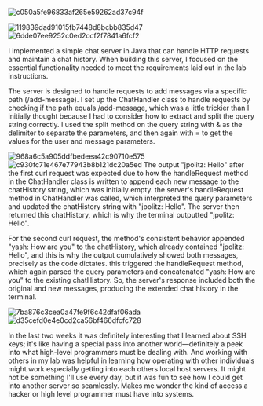 
![c050a5fe96833af265e59262ad37c94f](https://github.com/markymarkatbb/cse15l-lab-reports/assets/156377140/86e5b33b-623a-4c27-8f79-21259eea173c)

![119839dad91015fb7448d8bcbb835d47](https://github.com/markymarkatbb/cse15l-lab-reports/assets/156377140/486ae30a-d4c8-4a80-9e5b-30653858d9e1)
![6dde07ee9252c0ed2ccf2f7841a6fcf2](https://github.com/markymarkatbb/cse15l-lab-reports/assets/156377140/b0223e30-e685-47d5-8f39-0780d3007851)

I implemented a simple chat server in Java that can handle HTTP requests and maintain a chat history. When building this server, I focused on the essential functionality needed to meet the requirements laid out in the lab instructions.

The server is designed to handle requests to add messages via a specific path (/add-message). 
I set up the ChatHandler class to handle requests by checking if the path equals /add-message, which was a little trickier than I initially thought because I had to consider how to extract and split the query string correctly. 
I used the split method on the query string with & as the delimiter to separate the parameters, and then again with = to get the values for the user and message parameters.

![968a6c5a905ddfbedeea42c90710e575](https://github.com/markymarkatbb/cse15l-lab-reports/assets/156377140/a99f8c18-e20d-41c1-b2f1-1665de940eb5)
![c930fc71e467e77943b8b121dc20a5ed](https://github.com/markymarkatbb/cse15l-lab-reports/assets/156377140/1b54f63c-ca1f-404a-a145-8dc9e67d2a42)
The output "jpolitz: Hello" after the first curl request was expected due to how the handleRequest method in the ChatHandler class is written to append each new message to the chatHistory string, which was initially empty. 
the server's handleRequest method in ChatHandler was called, which interpreted the query parameters and updated the chatHistory string with "jpolitz: Hello". 
The server then returned this chatHistory, which is why the terminal outputted "jpolitz: Hello".

For the second curl request, the method's consistent behavior appended "yash: How are you" to the chatHistory, which already contained "jpolitz: Hello", and this is why the output cumulatively showed both messages, precisely as the code dictates. 
this triggered the handleRequest method, which again parsed the query parameters and concatenated "yash: How are you" to the existing chatHistory. 
So, the server's response included both the original and new messages, producing the extended chat history in the terminal.


![7ba876c3cea0a47fe9f6c42dfaf06ada](https://github.com/markymarkatbb/cse15l-lab-reports/assets/156377140/b7fb5bce-6959-4dbd-83b2-37a31d3f4bdb)
![d35cefd0e4e0cd2ca56bf466dfcfc728](https://github.com/markymarkatbb/cse15l-lab-reports/assets/156377140/d16f8973-ccb0-440b-be4f-6f9fe85da6d9)


In the last two weeks it was definitely interesting that I learned about SSH keys; it's like having a special pass into another world—definitely a peek into what high-level programmers must be dealing with. And working with others in my lab was helpful in learning
how operating with other individuals might work especially getting into each others local host servers.
It might not be something I'll use every day, but it was fun to see how I could get into another server so seamlessly. Makes me wonder the kind of access a hacker or high level programmer must have into systems.






